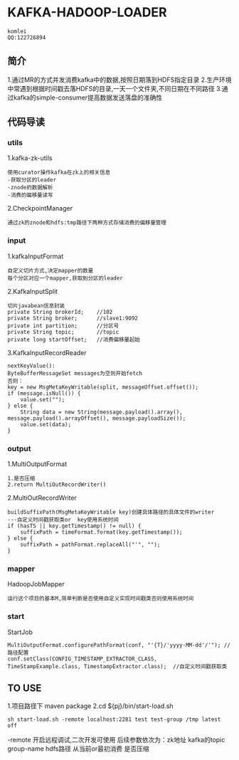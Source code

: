 # KAFKA-HADOOP-LOADER
``komlei``  
``QQ:122726894``

## 简介
1.通过MR的方式并发消费kafka中的数据,按照日期落到HDFS指定目录
2.生产环境中常遇到根据时间戳去落HDFS的目录,一天一个文件夹,不同日期在不同路径
3.通过kafka的simple-consumer提高数据发送落盘的准确性


## 代码导读
### utils
1.kafka-zk-utils
```
使用curator操作kafka在zk上的相关信息
-获取分区的leader
-znode的数据解析
-消费的偏移量读写
```

2.CheckpointManager
```
通过zk的znode和hdfs:tmp路径下两种方式存储消费的偏移量管理
```

### input

1.kafkaInputFormat

```
自定义切片方式,决定mapper的数量
每个分区对应一个mapper,获取到分区的leader
```

2.KafkaInputSplit

```
切片javabean信息封装
private String brokerId;    //102
private String broker;      //slave1:9092
private int partition;      //分区号
private String topic;       //topic
private long startOffset;   //消费偏移量起始
```

3.KafkaInputRecordReader

```
nextKeyValue():
ByteBufferMessageSet messages为空则开始fetch
否则：
key = new MsgMetaKeyWritable(split, messageOffset.offset());
if (message.isNull()) {
    value.set("");
} else {
    String data = new String(message.payload().array(), message.payload().arrayOffset(), message.payloadSize());
    value.set(data);
}
```

### output

1.MultiOutputFormat
```
1.是否压缩
2.return MultiOutRecordWriter()
```

2.MultiOutRecordWriter
```
buildSuffixPath(MsgMetaKeyWritable key)创建具体路径的具体文件的writer
---自定义时间戳获取类or  key使用系统时间
if (hasTS || key.getTimestamp() != null) {
    suffixPath = timeFormat.format(key.getTimestamp());
} else {
    suffixPath = pathFormat.replaceAll("'", "");
}
```

### mapper

HadoopJobMapper
```
运行这个项目的基本M,简单判断是否使用自定义实现时间戳类否则使用系统时间
```

### start

StartJob
```
MultiOutputFormat.configurePathFormat(conf, "'{T}/'yyyy-MM-dd'/'"); //路径配置
conf.setClass(CONFIG_TIMESTAMP_EXTRACTOR_CLASS, TimeStampExample.class, TimestampExtractor.class);  //自定义时间戳获取类
```


## TO USE

1.项目路径下 maven package
2.cd ${pj}/bin/start-load.sh
```
sh start-load.sh -remote localhost:2281 test test-group /tmp latest off
```

-remote 开启远程调试,二次开发可使用
后续参数依次为：zk地址    kafka的topic group-name  hdfs路径  从当前or最初消费   是否压缩
